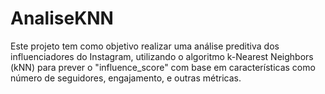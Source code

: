 # AnaliseKNN
Este projeto tem como objetivo realizar uma análise preditiva dos influenciadores do Instagram, utilizando o algoritmo k-Nearest Neighbors (kNN) para prever o "influence_score" com base em características como número de seguidores, engajamento, e outras métricas.
